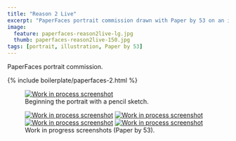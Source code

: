 ```yaml
---
title: "Reason 2 Live"
excerpt: "PaperFaces portrait commission drawn with Paper by 53 on an iPad."
image: 
  feature: paperfaces-reason2live-lg.jpg
  thumb: paperfaces-reason2live-150.jpg
tags: [portrait, illustration, Paper by 53]
---
```


PaperFaces portrait commission.

{% include boilerplate/paperfaces-2.html %}

<figure>
	<a href="{{ site.url }}/assets/images/paperfaces-reason2live-process-1-lg.jpg"><img src="{{ site.url }}/assets/images/paperfaces-reason2live-process-1-750.jpg" alt="Work in process screenshot"></a>
	<figcaption>Beginning the portrait with a pencil sketch.</figcaption>
</figure>

<figure class="half">
	<a href="{{ site.url }}/assets/images/paperfaces-reason2live-process-2-lg.jpg"><img src="{{ site.url }}/assets/images/paperfaces-reason2live-process-2-600.jpg" alt="Work in process screenshot"></a>
	<a href="{{ site.url }}/assets/images/paperfaces-reason2live-process-3-lg.jpg"><img src="{{ site.url }}/assets/images/paperfaces-reason2live-process-3-600.jpg" alt="Work in process screenshot"></a>
	<a href="{{ site.url }}/assets/images/paperfaces-reason2live-process-4-lg.jpg"><img src="{{ site.url }}/assets/images/paperfaces-reason2live-process-4-600.jpg" alt="Work in process screenshot"></a>
	<a href="{{ site.url }}/assets/images/paperfaces-reason2live-process-5-lg.jpg"><img src="{{ site.url }}/assets/images/paperfaces-reason2live-process-5-600.jpg" alt="Work in process screenshot"></a>
	<figcaption>Work in progress screenshots (Paper by 53).</figcaption>
</figure>